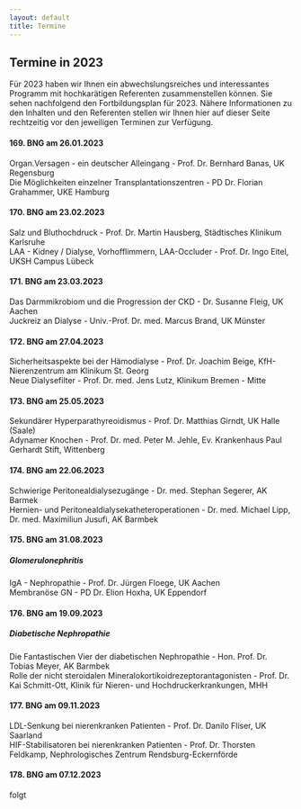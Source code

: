```yaml
---
layout: default
title: Termine
---
```

## Termine in 2023

Für 2023 haben wir Ihnen ein abwechslungsreiches und interessantes Programm mit hochkarätigen Referenten zusammenstellen können. Sie sehen nachfolgend den Fortbildungsplan für 2023. Nähere Informationen zu den Inhalten und den Referenten stellen wir Ihnen hier auf dieser Seite rechtzeitig vor den jeweiligen Terminen zur Verfügung.  
   
   
#### 169. BNG am 26.01.2023   
Organ.Versagen - ein deutscher Alleingang - Prof. Dr. Bernhard Banas, UK Regensburg   
Die Möglichkeiten einzelner Transplantationszentren - PD Dr. Florian Grahammer, UKE Hamburg	 

#### 170. BNG am 23.02.2023     
   
Salz und Bluthochdruck - Prof. Dr. Martin Hausberg, Städtisches Klinikum Karlsruhe    
LAA - Kidney / Dialyse, Vorhofflimmern, LAA-Occluder - Prof. Dr. Ingo Eitel, UKSH Campus Lübeck   
   
#### 171. BNG am 23.03.2023  
   
Das Darmmikrobiom und die Progression der CKD - Dr. Susanne Fleig, UK Aachen   
Juckreiz an Dialyse - Univ.-Prof. Dr. med. Marcus Brand, UK Münster   
   
#### 172. BNG am 27.04.2023  
   
Sicherheitsaspekte bei der Hämodialyse - Prof. Dr. Joachim Beige, KfH-Nierenzentrum am Klinikum St. Georg   
Neue Dialysefilter - Prof. Dr. med. Jens Lutz, Klinikum Bremen - Mitte   
   
#### 173. BNG am 25.05.2023  
   
Sekundärer Hyperparathyreoidismus - Prof. Dr. Matthias Girndt, UK Halle (Saale)   
Adynamer Knochen - Prof. Dr. med. Peter M. Jehle, Ev. Krankenhaus Paul Gerhardt Stift, Wittenberg   
   
#### 174. BNG am 22.06.2023  
   
Schwierige Peritonealdialysezugänge - Dr. med. Stephan Segerer, AK Barmek   
Hernien- und Peritonealdialysekatheteroperationen - Dr. med. Michael Lipp, Dr. med. Maximiliun Jusufi, AK Barmbek   
   
#### 175. BNG am 31.08.2023  
   
##### Glomerulonephritis
IgA - Nephropathie - Prof. Dr. Jürgen Floege, UK Aachen   
Membranöse GN - PD Dr. Elion Hoxha, UK Eppendorf     
   
#### 176. BNG am 19.09.2023  
   
##### Diabetische Nephropathie   
Die Fantastischen Vier der diabetischen Nephropathie - Hon. Prof. Dr. Tobias Meyer, AK Barmbek   
Rolle der nicht steroidalen Mineralokortikoidrezeptorantagonisten -  Prof. Dr. Kai Schmitt-Ott, Klinik für Nieren- und Hochdruckerkrankungen, MHH   

#### 177. BNG am 09.11.2023  
   
LDL-Senkung bei nierenkranken Patienten - Prof. Dr. Danilo Fliser, UK Saarland   
HIF-Stabilisatoren bei nierenkranken Patienten - Prof. Dr. Thorsten Feldkamp, Nephrologisches Zentrum Rendsburg-Eckernförde   
   
#### 178. BNG am 07.12.2023  
     
folgt   
   